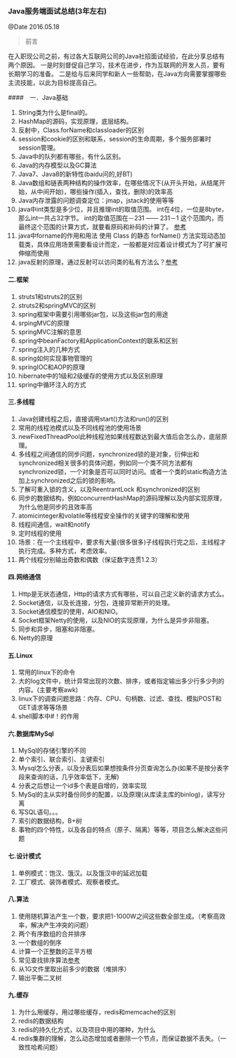 ### Java服务端面试总结(3年左右)
@Date 2016.05.18

> 前言

在入职现公司之前，有过各大互联网公司的Java社招面试经验，在此分享总结有两个原因。
一是时刻督促自己学习，技术在进步，作为互联网的开发人员，要有长期学习的准备。
二是给与后来同学和新人一些帮助，在Java方向需要掌握哪些主流技能，以此为目标提高自己。

####　一．Java基础
1. String类为什么是final的。
2. HashMap的源码，实现原理，底层结构。
3. 反射中，Class.forName和classloader的区别
4. session和cookie的区别和联系，session的生命周期，多个服务部署时session管理。
5. Java中的队列都有哪些，有什么区别。
6. Java的内存模型以及GC算法
7. Java7、Java8的新特性(baidu问的,好BT)
8. Java数组和链表两种结构的操作效率，在哪些情况下(从开头开始，从结尾开始，从中间开始)，哪些操作(插入，查找，删除)的效率高
9. Java内存泄露的问题调查定位：jmap，jstack的使用等等
10. java中int类型是多少位，并且推理int的取值范围。
int在4位，一位是8byte，那么int一共占32字节。
int的取值范围在－231 —— 231－1 这个范围内，而最终这个范围的计算方式，就要看原码和补码的计算了。
[参考](https://wenku.baidu.com/view/a44f2e55227916888486d7e6.html)
11. java中forname的作用和用法
使用 Class 的静态 forName() 方法实现动态加载类，具体应用场景需要看设计而定，一般都是对应着设计模式为了可扩展可伸缩而使用
12. java反射的原理，通过反射可以访问类的私有方法么？[参考](http://www.cnblogs.com/forlina/archive/2011/06/21/2085849.html)

#### 二.框架
1. struts1和struts2的区别
2. struts2和springMVC的区别
3. spring框架中需要引用哪些jar包，以及这些jar包的用途
4. srpingMVC的原理
5. springMVC注解的意思
6. spring中beanFactory和ApplicationContext的联系和区别
7. spring注入的几种方式
8. spring如何实现事物管理的
9. springIOC和AOP的原理
10. hibernate中的1级和2级缓存的使用方式以及区别原理
11. spring中循环注入的方式

#### 三.多线程
1. Java创建线程之后，直接调用start()方法和run()的区别
2. 常用的线程池模式以及不同线程池的使用场景
3. newFixedThreadPool此种线程池如果线程数达到最大值后会怎么办，底层原理。
4. 多线程之间通信的同步问题，synchronized锁的是对象，衍伸出和synchronized相关很多的具体问题，例如同一个类不同方法都有synchronized锁，一个对象是否可以同时访问。或者一个类的static构造方法加上synchronized之后的锁的影响。
5. 了解可重入锁的含义，以及ReentrantLock 和synchronized的区别
6. 同步的数据结构，例如concurrentHashMap的源码理解以及内部实现原理，为什么他是同步的且效率高
7. atomicinteger和volatile等线程安全操作的关键字的理解和使用
8. 线程间通信，wait和notify
9. 定时线程的使用
10. 场景：在一个主线程中，要求有大量(很多很多)子线程执行完之后，主线程才执行完成。多种方式，考虑效率。
11. 两个线程分别输出奇数和偶数（保证数字连贯1.2.3）

#### 四.网络通信
1. Http是无状态通信，Http的请求方式有哪些，可以自己定义新的请求方式么。
2. Socket通信，以及长连接，分包，连接异常断开的处理。
3. Socket通信模型的使用，AIO和NIO。
4. Socket框架Netty的使用，以及NIO的实现原理，为什么是异步非阻塞。
5. 同步和异步，阻塞和非阻塞。
6. Netty的原理

#### 五.Linux
1. 常用的linux下的命令
2. 大的log文件中，统计异常出现的次数、排序，或者指定输出多少行多少列的内容。(主要考察awk)
3. linux下的调查问题思路：内存、CPU、句柄数、过滤、查找、模拟POST和GET请求等等场景
4. shell脚本中#！的作用

#### 六.数据库MySql
1. MySql的存储引擎的不同
2. 单个索引、联合索引、主键索引
3. Mysql怎么分表，以及分表后如果想按条件分页查询怎么办(如果不是按分表字段来查询的话，几乎效率低下，无解)
4. 分表之后想让一个id多个表是自增的，效率实现
5. MySql的主从实时备份同步的配置，以及原理(从库读主库的binlog)，读写分离
6. 写SQL语句。。。
7. 索引的数据结构，B+树
8. 事物的四个特性，以及各自的特点（原子、隔离）等等，项目怎么解决这些问题

#### 七.设计模式
1. 单例模式：饱汉、饿汉。以及饿汉中的延迟加载
2. 工厂模式、装饰者模式、观察者模式。

#### 八.算法
1. 使用随机算法产生一个数，要求把1-1000W之间这些数全部生成。（考察高效率，解决产生冲突的问题）
2. 两个有序数组的合并排序
3. 一个数组的倒序
4. 计算一个正整数的正平方根
5. 常见查找排序算法[参考](https://github.com/huachengyu/algorithm-demo)
6. 从1G文件里取出前多少的数据（堆排序）
7. 输出平衡二叉树

#### 九.缓存
1. 为什么用缓存，用过哪些缓存，redis和memcache的区别
2. redis的数据结构
3. redis的持久化方式，以及项目中用的哪种，为什么
4. redis集群的理解，怎么动态增加或者删除一个节点，而保证数据不丢失。（一致性哈希问题）